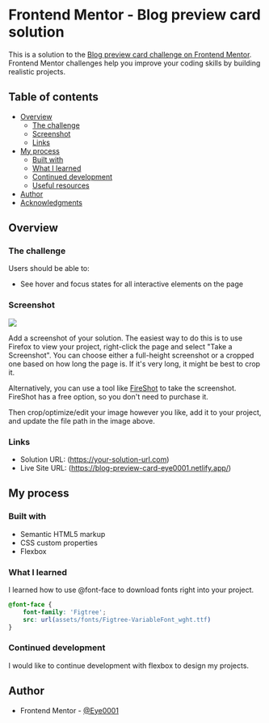 # Frontend Mentor - Blog preview card solution

This is a solution to the [Blog preview card challenge on Frontend Mentor](https://www.frontendmentor.io/challenges/blog-preview-card-ckPaj01IcS). Frontend Mentor challenges help you improve your coding skills by building realistic projects. 

## Table of contents

- [Overview](#overview)
  - [The challenge](#the-challenge)
  - [Screenshot](#screenshot)
  - [Links](#links)
- [My process](#my-process)
  - [Built with](#built-with)
  - [What I learned](#what-i-learned)
  - [Continued development](#continued-development)
  - [Useful resources](#useful-resources)
- [Author](#author)
- [Acknowledgments](#acknowledgments)


## Overview

### The challenge

Users should be able to:

- See hover and focus states for all interactive elements on the page

### Screenshot

![](./screenshot.jpg)

Add a screenshot of your solution. The easiest way to do this is to use Firefox to view your project, right-click the page and select "Take a Screenshot". You can choose either a full-height screenshot or a cropped one based on how long the page is. If it's very long, it might be best to crop it.

Alternatively, you can use a tool like [FireShot](https://getfireshot.com/) to take the screenshot. FireShot has a free option, so you don't need to purchase it. 

Then crop/optimize/edit your image however you like, add it to your project, and update the file path in the image above.


### Links

- Solution URL: (https://your-solution-url.com)
- Live Site URL: (https://blog-preview-card-eye0001.netlify.app/)

## My process

### Built with

- Semantic HTML5 markup
- CSS custom properties
- Flexbox

### What I learned

I learned how to use @font-face to download fonts right into your project.

```css
@font-face {
    font-family: 'Figtree';
    src: url(assets/fonts/Figtree-VariableFont_wght.ttf)
}
```

### Continued development

I would like to continue development with flexbox to design my projects.

## Author

- Frontend Mentor - [@Eye0001](https://www.frontendmentor.io/profile/Eye0001)

